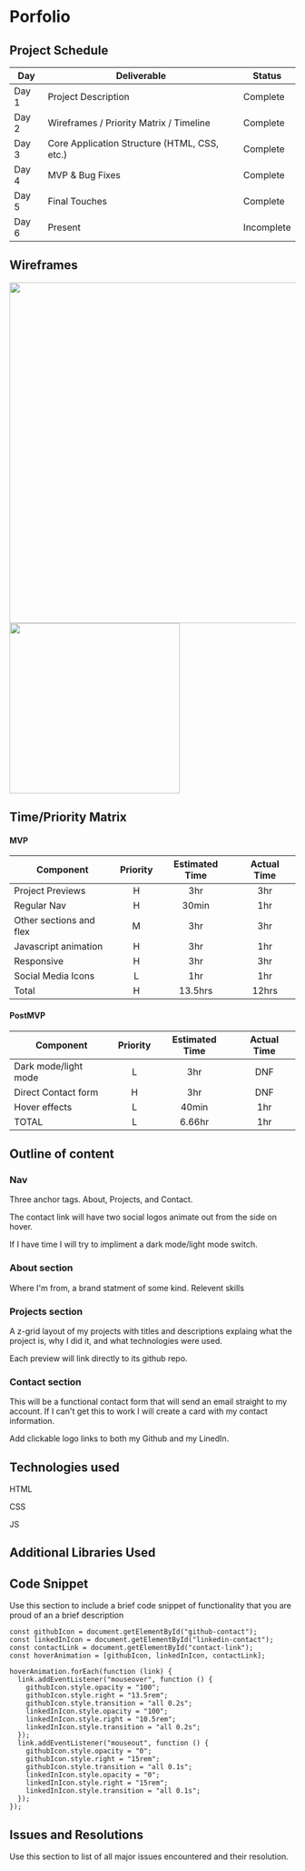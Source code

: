 # Porfolio

## Project Schedule

| Day   | Deliverable                                  | Status     |
| ----- | -------------------------------------------- | ---------- |
| Day 1 | Project Description                          | Complete   |
| Day 2 | Wireframes / Priority Matrix / Timeline      | Complete   |
| Day 3 | Core Application Structure (HTML, CSS, etc.) | Complete   |
| Day 4 | MVP & Bug Fixes                              | Complete   |
| Day 5 | Final Touches                                | Complete   |
| Day 6 | Present                                      | Incomplete |

## Wireframes

<img src='wireframes/portfolio-wireframe-desktop.jpg' width='600px'>

<img src='wireframes/portfolio-wireframe-mobile.jpg' width='300px'>

## Time/Priority Matrix

#### MVP

| Component               | Priority | Estimated Time | Actual Time |
| ----------------------- | :------: | :------------: | :---------: |
| Project Previews        |    H     |      3hr       |     3hr     |
| Regular Nav             |    H     |     30min      |     1hr     |
| Other sections and flex |    M     |      3hr       |     3hr     |
| Javascript animation    |    H     |      3hr       |     1hr     |
| Responsive              |    H     |      3hr       |     3hr     |
| Social Media Icons      |    L     |      1hr       |     1hr     |
| Total                   |    H     |    13.5hrs     |    12hrs    |

#### PostMVP

| Component            | Priority | Estimated Time | Actual Time |
| -------------------- | :------: | :------------: | :---------: |
| Dark mode/light mode |    L     |      3hr       |     DNF     |
| Direct Contact form  |    H     |      3hr       |     DNF     |
| Hover effects        |    L     |     40min      |     1hr     |
| TOTAL                |    L     |     6.66hr     |     1hr     |

## Outline of content

### Nav

Three anchor tags. About, Projects, and Contact.

The contact link will have two social logos animate out from the side on hover.

If I have time I will try to impliment a dark mode/light mode switch.

### About section

Where I'm from, a brand statment of some kind.
Relevent skills

### Projects section

A z-grid layout of my projects with titles and descriptions explaing what the project is, why I did it, and what technologies were used.

Each preview will link directly to its github repo.

### Contact section

This will be a functional contact form that will send an email straight to my account.
If I can't get this to work I will create a card with my contact information.

Add clickable logo links to both my Github and my LinedIn.

## Technologies used

HTML

CSS

JS

## Additional Libraries Used

## Code Snippet

Use this section to include a brief code snippet of functionality that you are proud of an a brief description

```
const githubIcon = document.getElementById("github-contact");
const linkedInIcon = document.getElementById("linkedin-contact");
const contactLink = document.getElementById("contact-link");
const hoverAnimation = [githubIcon, linkedInIcon, contactLink];

hoverAnimation.forEach(function (link) {
  link.addEventListener("mouseover", function () {
    githubIcon.style.opacity = "100";
    githubIcon.style.right = "13.5rem";
    githubIcon.style.transition = "all 0.2s";
    linkedInIcon.style.opacity = "100";
    linkedInIcon.style.right = "10.5rem";
    linkedInIcon.style.transition = "all 0.2s";
  });
  link.addEventListener("mouseout", function () {
    githubIcon.style.opacity = "0";
    githubIcon.style.right = "15rem";
    githubIcon.style.transition = "all 0.1s";
    linkedInIcon.style.opacity = "0";
    linkedInIcon.style.right = "15rem";
    linkedInIcon.style.transition = "all 0.1s";
  });
});

```

## Issues and Resolutions

Use this section to list of all major issues encountered and their resolution.

